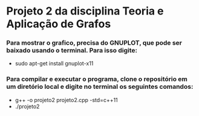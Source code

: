 # Projeto 2 da disciplina Teoria e Aplicação de Grafos
### Para mostrar o grafico, precisa do GNUPLOT, que pode ser baixado usando o terminal. Para isso digite:
-  sudo apt-get install gnuplot-x11
### Para compilar e executar o programa, clone o repositório em um diretório local e digite no terminal os seguintes comandos:   
-  g++ -o projeto2 projeto2.cpp -std=c++11
-  ./projeto2
